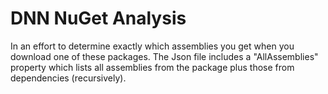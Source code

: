 # DNN NuGet Analysis
In an effort to determine exactly which assemblies you get when you download one of these packages. 
The Json file includes a "AllAssemblies" property which lists all assemblies from the package plus those
from dependencies (recursively).

